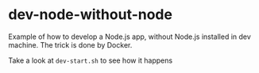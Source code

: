 # dev-node-without-node
Example of how to develop a Node.js app, without Node.js installed in dev machine. The trick is done by Docker.

Take a look at `dev-start.sh` to see how it happens

